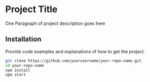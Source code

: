 # Project Title

One Paragraph of project description goes here

## Installation

Provide code examples and explanations of how to get the project.

```bash
git clone https://github.com/yourusername/your-repo-name.git
cd your-repo-name
npm install
npm start